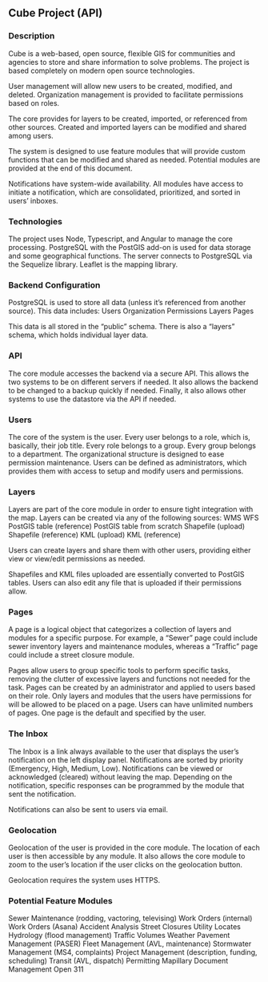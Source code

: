 ## Cube Project (API)

### Description
Cube is a web-based, open source, flexible GIS for communities and agencies to store and share information to solve problems.  The project is based completely on modern open source technologies.

User management will allow new users to be created, modified, and deleted.  Organization management is provided to facilitate permissions based on roles.

The core provides for layers to be created, imported, or referenced from other sources.  Created and imported layers can be modified and shared among users.

The system is designed to use feature modules that will provide custom functions that can be modified and shared as needed.  Potential modules are provided at the end of this document.

Notifications have system-wide availability.  All modules have access to initiate a notification, which are consolidated, prioritized, and sorted in users’ inboxes.  

### Technologies
The project uses Node, Typescript, and Angular to manage the core processing.  PostgreSQL with the PostGIS add-on is used for data storage and some geographical functions.  The server connects to PostgreSQL via the Sequelize library.  Leaflet is the mapping library.

### Backend Configuration
PostgreSQL is used to store all data (unless it’s referenced from another source).  This data includes:
Users
Organization
Permissions
Layers
Pages

This data is all stored in the “public” schema.  There is also a “layers” schema, which holds individual layer data.

### API
The core module accesses the backend via a secure API.  This allows the two systems to be on different servers if needed.  It also allows the backend to be changed to a backup quickly if needed.  Finally, it also allows other systems to use the datastore via the API if needed.

### Users
The core of the system is the user.  Every user belongs to a role, which is, basically, their job title.  Every role belongs to a group.  Every group belongs to a department.  The organizational structure is designed to ease permission maintenance.  Users can be defined as administrators, which provides them with access to setup and modify users and permissions.

### Layers
Layers are part of the core module in order to ensure tight integration with the map.  Layers can be created via any of the following sources:
WMS
WFS
PostGIS table (reference)
PostGIS table from scratch
Shapefile (upload)
Shapefile (reference)
KML (upload)
KML (reference)

Users can create layers and share them with other users, providing either view or view/edit permissions as needed.

Shapefiles and KML files uploaded are essentially converted to PostGIS tables.  Users can also edit any file that is uploaded if their permissions allow.

### Pages
A page is a logical object that categorizes a collection of layers and modules for a specific purpose.  For example, a “Sewer” page could include sewer inventory layers and maintenance modules, whereas a “Traffic” page could include a street closure module.

Pages allow users to group specific tools to perform specific tasks, removing the clutter of excessive layers and functions not needed for the task.  Pages can be created by an administrator and applied to users based on their role.  Only layers and modules that the users have permissions for will be allowed to be placed on a page.  Users can have unlimited numbers of pages.  One page is the default and specified by the user.

### The Inbox
The Inbox is a link always available to the user that displays the user’s notification on the left display panel.  Notifications are sorted by priority (Emergency, High, Medium, Low).  Notifications can be viewed or acknowledged (cleared) without leaving the map.  Depending on the notification, specific responses can be programmed by the module that sent the notification.

Notifications can also be sent to users via email.


### Geolocation
Geolocation of the user is provided in the core module.  The location of each user is then accessible by any module.  It also allows the core module to zoom to the user’s location if the user clicks on the geolocation button.

Geolocation requires the system uses HTTPS.

### Potential Feature Modules
Sewer Maintenance (rodding, vactoring, televising)
Work Orders (internal)
Work Orders (Asana) 
Accident Analysis
Street Closures
Utility Locates
Hydrology (flood management)
Traffic Volumes
Weather
Pavement Management (PASER)
Fleet Management (AVL, maintenance)
Stormwater Management (MS4, complaints)
Project Management (description, funding, scheduling)
Transit (AVL, dispatch)
Permitting
Mapillary
Document Management
Open 311


